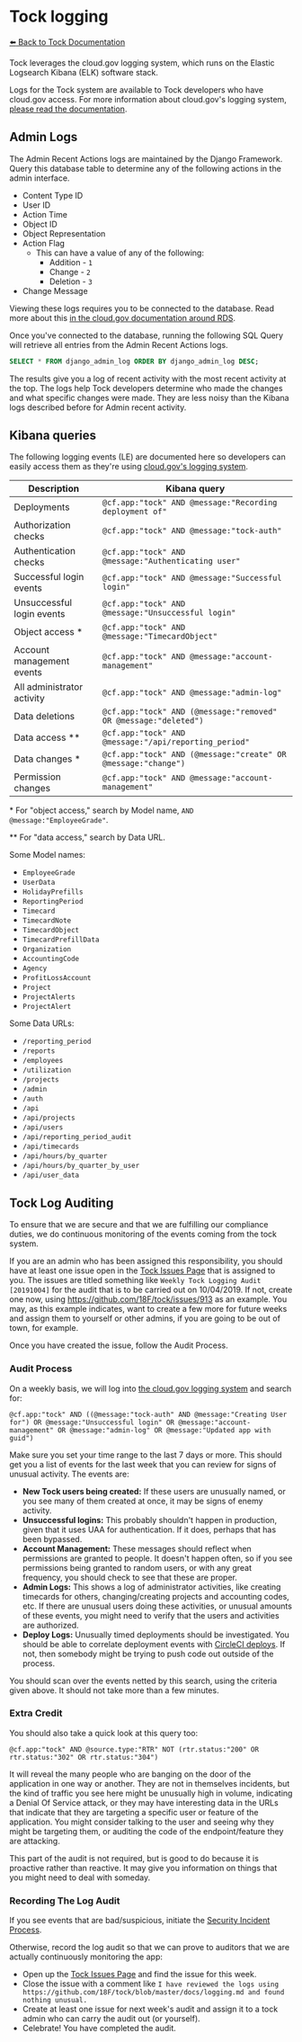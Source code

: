 # Tock logging

[:arrow_left: Back to Tock Documentation](../docs)

Tock leverages the cloud.gov logging system, which runs on the Elastic Logsearch
Kibana (ELK) software stack.

Logs for the Tock system are available to
Tock developers who have cloud.gov access. For more information about cloud.gov's
logging system, [please read the documentation][cg-logs].

[cg-logs]: https://cloud.gov/docs/apps/logs/

## Admin Logs

The Admin Recent Actions logs are maintained by the Django Framework. Query this
database table to determine any of the following actions in the admin interface.

- Content Type ID
- User ID
- Action Time
- Object ID
- Object Representation
- Action Flag
  - This can have a value of any of the following:
    - Addition - `1`
    - Change - `2`
    - Deletion - `3`
- Change Message

Viewing these logs requires you to be connected to the database. Read more about
this [in the cloud.gov documentation around
RDS](https://cloud.gov/docs/services/relational-database/#manually-access-a-database).

Once you've connected to the database, running the following SQL Query will
retrieve all entries from the Admin Recent Actions logs.

```sql
SELECT * FROM django_admin_log ORDER BY django_admin_log DESC;
```

The results give you a log of recent activity with the most recent activity at
the top. The logs help Tock developers determine who made the changes and what
specific changes were made. They are less noisy than the Kibana logs described
before for Admin recent activity.

## Kibana queries

The following logging events (LE) are documented here so developers can easily
access them as they're using [cloud.gov's logging system][cg-log-sys].

[cg-log-sys]: https://logs.fr.cloud.gov

| Description                | Kibana query                                                     |
| -------------------------- | ---------------------------------------------------------------- |
| Deployments                | `@cf.app:"tock" AND @message:"Recording deployment of"`          |
| Authorization checks       | `@cf.app:"tock" AND @message:"tock-auth"`                        |
| Authentication checks      | `@cf.app:"tock" AND @message:"Authenticating user"`              |
| Successful login events    | `@cf.app:"tock" AND @message:"Successful login"`                 |
| Unsuccessful login events  | `@cf.app:"tock" AND @message:"Unsuccessful login"`               |
| Object access *            | `@cf.app:"tock" AND @message:"TimecardObject"`                   |
| Account management events  | `@cf.app:"tock" AND @message:"account-management"`               |
| All administrator activity | `@cf.app:"tock" AND @message:"admin-log"`                        |
| Data deletions             | `@cf.app:"tock" AND (@message:"removed" OR @message:"deleted")`  |
| Data access **             | `@cf.app:"tock" AND @message:"/api/reporting_period"`            |
| Data changes *             | `@cf.app:"tock" AND (@message:"create" OR @message:"change")`    |
| Permission changes         | `@cf.app:"tock" AND @message:"account-management"`               |

\* For "object access," search by Model name, `AND @message:"EmployeeGrade"`.

\** For "data access," search by Data URL.

Some Model names:
- `EmployeeGrade`
- `UserData`
- `HolidayPrefills`
- `ReportingPeriod`
- `Timecard`
- `TimecardNote`
- `TimecardObject`
- `TimecardPrefillData`
- `Organization`
- `AccountingCode`
- `Agency`
- `ProfitLossAccount`
- `Project`
- `ProjectAlerts`
- `ProjectAlert`

Some Data URLs:
- `/reporting_period`
- `/reports`
- `/employees`
- `/utilization`
- `/projects`
- `/admin`
- `/auth`
- `/api`
- `/api/projects`
- `/api/users`
- `/api/reporting_period_audit`
- `/api/timecards`
- `/api/hours/by_quarter`
- `/api/hours/by_quarter_by_user`
- `/api/user_data`


## Tock Log Auditing

To ensure that we are secure and that we are fulfilling our compliance duties, we
do continuous monitoring of the events coming from the tock system.  

If you 
are an admin who has been assigned this responsibility, you should have at least
one issue open in the [Tock Issues Page](https://github.com/18F/tock/issues/)
that is assigned to you.  The issues are titled something like
`Weekly Tock Logging Audit [20191004]` for the audit that is to be carried out
on 10/04/2019.  If not, create one now, using https://github.com/18F/tock/issues/913
as an example.  You may, as this example indicates, want to create a few
more for future weeks and assign them to yourself or other admins, if you are
going to be out of town, for example.

Once you have created the issue, follow the Audit Process.

### Audit Process

On a weekly
basis, we will log into [the cloud.gov logging system](https://logs.fr.cloud.gov/app/kibana#/discover) and
search for:
```
@cf.app:"tock" AND ((@message:"tock-auth" AND @message:"Creating User for") OR @message:"Unsuccessful login" OR @message:"account-management" OR @message:"admin-log" OR @message:"Updated app with guid")
```

Make sure you set your time range to the last 7 days or more.  This should get you a list
of events for the last week that you can review for signs of unusual activity.  The events are:

- **New Tock users being created:**  If these users are unusually named, or you see many of
  them created at once, it may be signs of enemy activity.
- **Unsuccessful logins:**  This probably shouldn't happen in production, given that it
  uses UAA for authentication.  If it does, perhaps that has been bypassed.
- **Account Management:**  These messages should reflect when permissions are granted to
  people.  It doesn't happen often, so if you see permissions being granted to random users,
  or with any great frequency, you should check to see that these are proper.
- **Admin Logs:**  This shows a log of administrator activities, like creating timecards
  for others, changing/creating projects and accounting codes, etc.  If there are unusual
  users doing these activities, or unusual amounts of these events, you might need to
  verify that the users and activities are authorized.
- **Deploy Logs:**  Unusually timed deployments should be investigated.  You should be
  able to correlate deployment events with [CircleCI deploys](https://circleci.com/gh/18F/workflows/tock/tree/master).
  If not, then somebody might be trying to push code out outside of the process.

You should scan over the events netted by this search, using the criteria given above.
It should not take more than a few minutes.

### Extra Credit

You should also take a quick look at this query too:
```
@cf.app:"tock" AND @source.type:"RTR" NOT (rtr.status:"200" OR rtr.status:"302" OR rtr.status:"304")
```
It will reveal the many people who are banging on the door of the application in
one way or another.  They are not in themselves incidents, but the kind of traffic
you see here might be unusually high in volume, indicating a Denial Of Service attack,
or they may have interesting data in the URLs that indicate that they are targeting
a specific user or feature of the application.  You might consider talking to the user
and seeing why they might be targeting them, or auditing the code of the endpoint/feature
they are attacking.

This part of the audit is not required, but is good to do because it is proactive
rather than reactive.  It may give you information on things that you might
need to deal with someday.

### Recording The Log Audit

If you see events that are bad/suspicious, initiate the
[Security Incident Process](https://handbook.18f.gov/security-incidents/).

Otherwise, record the log audit so that we can prove to auditors that we are
actually continuously monitoring the app:

- Open up the [Tock Issues Page](https://github.com/18F/tock/issues/) and find the issue
  for this week.
- Close the issue with a comment like
  `I have reviewed the logs using https://github.com/18F/tock/blob/master/docs/logging.md and found nothing unusual.`
- Create at least one issue for next week's audit and assign it to a tock admin
  who can carry the audit out (or yourself).
- Celebrate!  You have completed the audit.
